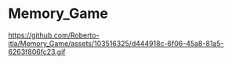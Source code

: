 # Memory_Game
https://github.com/Roberto-itla/Memory_Game/assets/103516325/d444918c-6f06-45a8-81a5-6263f806fc23.gif
